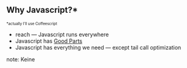 ##  Why Javascript?*

<small><small>*actually I'll use Coffeescript</small></small>

- reach — Javascript runs everywhere
- Javascript has [Good Parts](http://shop.oreilly.com/product/9780596517748.do)
- Javascript has everything we need <span class='fragment'>— except tail call optimization</span>

note:
  Keine
